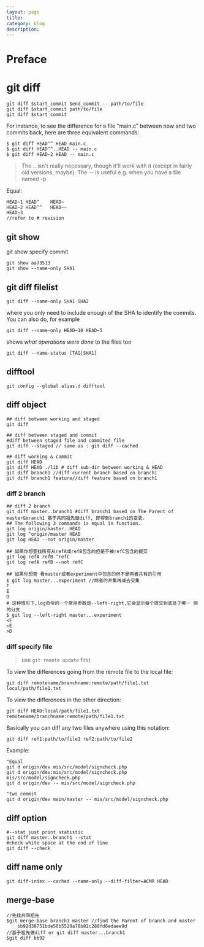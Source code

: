 ```yaml
---
layout: page
title:	
category: blog
description: 
---
```

# Preface

# git diff

	git diff $start_commit $end_commit -- path/to/file
	git diff $start_commit path/to/file
	git diff $start_commit

For instance, to see the difference for a file "main.c" between now and two commits back, here are three equivalent commands:

	$ git diff HEAD^^ HEAD main.c
	$ git diff HEAD^^..HEAD -- main.c
	$ git diff HEAD~2 HEAD -- main.c

> The .. isn't really necessary, though it'll work with it (except in fairly old versions, maybe). 
> The -- is useful e.g. when you have a file named -p

Equal:

	HEAD~1 HEAD^	HEAD~
	HEAD~2 HEAD^^	HEAD~~
	HEAD~3
	//refer to # revision

## git show 
git show specify commit

	git show aa73513
	git show --name-only SHA1

## git diff filelist

	git diff --name-only SHA1 SHA2

where you only need to include enough of the SHA to identify the commits. You can also do, for example

	git diff --name-only HEAD~10 HEAD~5

shows *what operations were done* to the files too

	git diff --name-status [TAG|SHA1] 

## difftool

	git config --global alias.d difftool

## diff object

	## diff between working and staged
	git diff

	## diff between staged and commit
	#diff between staged file and commited file
	git diff --staged // same as : git diff --cached

	## diff working & commit
	git diff HEAD
	git diff HEAD ./lib # diff sub-dir between working & HEAD 
	git diff branch1 //diff current branch based on branch1 
	git diff branch1 feature//diff feature based on branch1 

### diff 2 branch

	## diff 2 branch
	git diff master..branch1 #diff branch1 based on The Parent of master&branch1 基于共同祖先做diff, 即得到branch1的变更.
	## The following 3 commands is equal in function.
	git log origin/master..HEAD
	git log ^origin/master HEAD
	git log HEAD --not origin/master

	## 如果你想查找所有从refA或refB包含的但是不被refC包含的提交
	git log refA refB ^refC
	git log refA refB --not refC

	## 如果你想查 看master或者experiment中包含的但不是两者共有的引用
	$ git log master...experiment //两者的并集再减去交集
	F
	E
	D
	# 这种情形下,log命令的一个常用参数是--left-right,它会显示每个提交到底处于哪一 侧的分支
	$ git log --left-right master...experiment 
	<F
	<E
	>D

### diff specify file
> use `git remote update` first

To view the differences going from the remote file to the local file:

	git diff remotename/branchname:remote/path/file1.txt local/path/file1.txt

To view the differences in the other direction:

	git diff HEAD:local/path/file1.txt remotename/branchname:remote/path/file1.txt

Basically you can diff any two files anywhere using this notation:

	git diff ref1:path/to/file1 ref2:path/to/file2

Example:

	"Equal
	git d origin/dev mis/src/model/signcheck.php
	git d origin/dev:mis/src/model/signcheck.php mis/src/model/signcheck.php
	git d origin/dev -- mis/src/model/signcheck.php

	"two commit
	git d origin/dev main/master -- mis/src/model/signcheck.php

## diff option

	#--stat just print statistic
	git diff master..branch1 --stat
	#check white space at the end of line
	git diff --check

## diff name only

	git diff-index --cached --name-only --diff-filter=ACMR HEAD

## merge-base

	//先找共同祖先
	$git merge-base branch1 master //find the Parent of branch and master
		bb92d38751bde50b5520a78b82c288fd6edaee9d
	//基于祖先做diff or git diff master...branch1
	$git diff bb92

